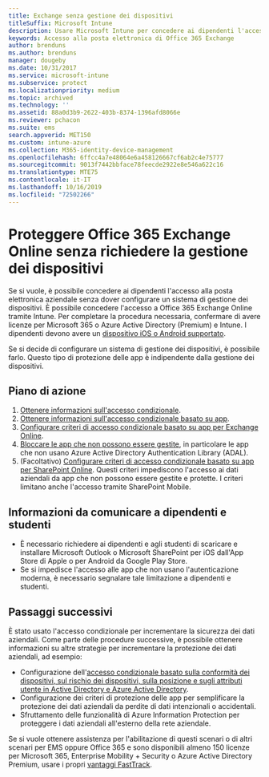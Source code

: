 ```yaml
---
title: Exchange senza gestione dei dispositivi
titleSuffix: Microsoft Intune
description: Usare Microsoft Intune per concedere ai dipendenti l'accesso alla posta elettronica Office 365 Exchange Online senza configurare un sistema di gestione dei dispositivi.
keywords: Accesso alla posta elettronica di Office 365 Exchange
author: brenduns
ms.author: brenduns
manager: dougeby
ms.date: 10/31/2017
ms.service: microsoft-intune
ms.subservice: protect
ms.localizationpriority: medium
ms.topic: archived
ms.technology: ''
ms.assetid: 88a0d3b9-2622-403b-8374-1396afd8066e
ms.reviewer: pchacon
ms.suite: ems
search.appverid: MET150
ms.custom: intune-azure
ms.collection: M365-identity-device-management
ms.openlocfilehash: 6ffcc4a7e48064e6a458126667cf6ab2c4e75777
ms.sourcegitcommit: 9013f7442bbface78feecde2922e8e546a622c16
ms.translationtype: MTE75
ms.contentlocale: it-IT
ms.lasthandoff: 10/16/2019
ms.locfileid: "72502266"
---
```

# <a name="protect-office-365-exchange-online-without-requiring-device-management"></a>Proteggere Office 365 Exchange Online senza richiedere la gestione dei dispositivi

Se si vuole, è possibile concedere ai dipendenti l'accesso alla posta elettronica aziendale senza dover configurare un sistema di gestione dei dispositivi. È possibile concedere l'accesso a Office 365 Exchange Online tramite Intune. Per completare la procedura necessaria, confermare di avere licenze per Microsoft 365 o Azure Active Directory (Premium) e Intune. I dipendenti devono avere un [dispositivo iOS o Android supportato](../fundamentals/supported-devices-browsers.md). 

Se si decide di configurare un sistema di gestione dei dispositivi, è possibile farlo. Questo tipo di protezione delle app è indipendente dalla gestione dei dispositivi. 

## <a name="action-plan"></a>Piano di azione

1. [Ottenere informazioni sull'accesso condizionale](conditional-access.md). 
2. [Ottenere informazioni sull'accesso condizionale basato su app](app-based-conditional-access-intune.md).
3. [Configurare criteri di accesso condizionale basato su app per Exchange Online](app-based-conditional-access-intune-create.md).
4. [Bloccare le app che non possono essere gestite](app-modern-authentication-block.md), in particolare le app che non usano Azure Active Directory Authentication Library (ADAL).
5. (Facoltativo) [Configurare criteri di accesso condizionale basato su app per SharePoint Online](app-based-conditional-access-intune-create.md). Questi criteri impediscono l'accesso ai dati aziendali da app che non possono essere gestite e protette. I criteri limitano anche l'accesso tramite SharePoint Mobile. 

## <a name="what-to-tell-employees-and-students"></a>Informazioni da comunicare a dipendenti e studenti

* È necessario richiedere ai dipendenti e agli studenti di scaricare e installare Microsoft Outlook o Microsoft SharePoint per iOS dall'App Store di Apple o per Android da Google Play Store. 
* Se si impedisce l'accesso alle app che non usano l'autenticazione moderna, è necessario segnalare tale limitazione a dipendenti e studenti. 

## <a name="next-steps"></a>Passaggi successivi

È stato usato l'accesso condizionale per incrementare la sicurezza dei dati aziendali. Come parte delle procedure successive, è possibile ottenere informazioni su altre strategie per incrementare la protezione dei dati aziendali, ad esempio: 

* Configurazione dell'[accesso condizionale basato sulla conformità dei dispositivi, sul rischio dei dispositivi, sulla posizione e sugli attributi utente in Active Directory e Azure Active Directory](https://docs.microsoft.com/azure/active-directory/active-directory-conditional-access-azure-portal).  
* Configurazione dei criteri di protezione delle app per semplificare la protezione dei dati aziendali da perdite di dati intenzionali o accidentali. 
* Sfruttamento delle funzionalità di Azure Information Protection per proteggere i dati aziendali all'esterno della rete aziendale. 

Se si vuole ottenere assistenza per l'abilitazione di questi scenari o di altri scenari per EMS oppure Office 365 e sono disponibili almeno 150 licenze per Microsoft 365, Enterprise Mobility + Security o Azure Active Directory Premium, usare i propri [vantaggi FastTrack](https://docs.microsoft.com/enterprise-mobility-security/solutions/enterprise-mobility-fasttrack-program). 
